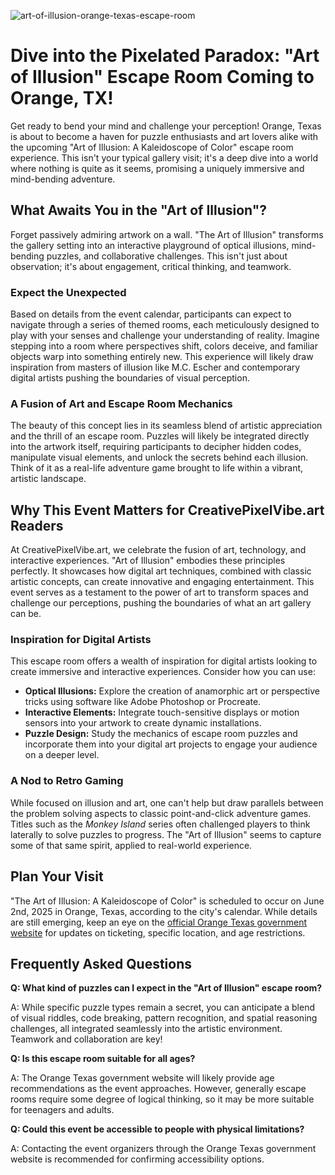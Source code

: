 ![art-of-illusion-orange-texas-escape-room](https://images.pexels.com/photos/25630339/pexels-photo-25630339.jpeg?auto=compress&cs=tinysrgb&fit=crop&h=627&w=1200)

# Dive into the Pixelated Paradox: "Art of Illusion" Escape Room Coming to Orange, TX!

Get ready to bend your mind and challenge your perception! Orange, Texas is about to become a haven for puzzle enthusiasts and art lovers alike with the upcoming "Art of Illusion: A Kaleidoscope of Color" escape room experience. This isn't your typical gallery visit; it's a deep dive into a world where nothing is quite as it seems, promising a uniquely immersive and mind-bending adventure.

## What Awaits You in the "Art of Illusion"?

Forget passively admiring artwork on a wall. "The Art of Illusion" transforms the gallery setting into an interactive playground of optical illusions, mind-bending puzzles, and collaborative challenges. This isn't just about observation; it's about engagement, critical thinking, and teamwork.

### Expect the Unexpected

Based on details from the event calendar, participants can expect to navigate through a series of themed rooms, each meticulously designed to play with your senses and challenge your understanding of reality. Imagine stepping into a room where perspectives shift, colors deceive, and familiar objects warp into something entirely new. This experience will likely draw inspiration from masters of illusion like M.C. Escher and contemporary digital artists pushing the boundaries of visual perception.

### A Fusion of Art and Escape Room Mechanics

The beauty of this concept lies in its seamless blend of artistic appreciation and the thrill of an escape room. Puzzles will likely be integrated directly into the artwork itself, requiring participants to decipher hidden codes, manipulate visual elements, and unlock the secrets behind each illusion. Think of it as a real-life adventure game brought to life within a vibrant, artistic landscape.

## Why This Event Matters for CreativePixelVibe.art Readers

At CreativePixelVibe.art, we celebrate the fusion of art, technology, and interactive experiences. "Art of Illusion" embodies these principles perfectly. It showcases how digital art techniques, combined with classic artistic concepts, can create innovative and engaging entertainment. This event serves as a testament to the power of art to transform spaces and challenge our perceptions, pushing the boundaries of what an art gallery can be.

### Inspiration for Digital Artists

This escape room offers a wealth of inspiration for digital artists looking to create immersive and interactive experiences. Consider how you can use:

*   **Optical Illusions:** Explore the creation of anamorphic art or perspective tricks using software like Adobe Photoshop or Procreate.
*   **Interactive Elements:** Integrate touch-sensitive displays or motion sensors into your artwork to create dynamic installations.
*   **Puzzle Design:** Study the mechanics of escape room puzzles and incorporate them into your digital art projects to engage your audience on a deeper level.

### A Nod to Retro Gaming

While focused on illusion and art, one can't help but draw parallels between the problem solving aspects to classic point-and-click adventure games. Titles such as the *Monkey Island* series often challenged players to think laterally to solve puzzles to progress. The "Art of Illusion" seems to capture some of that same spirit, applied to real-world experience.

## Plan Your Visit

"The Art of Illusion: A Kaleidoscope of Color" is scheduled to occur on June 2nd, 2025 in Orange, Texas, according to the city's calendar. While details are still emerging, keep an eye on the [official Orange Texas government website](https://orangetexas.gov/Calendar.aspx?EID=1633&month=6&year=2025&day=2&calType=0) for updates on ticketing, specific location, and age restrictions.

## Frequently Asked Questions

**Q: What kind of puzzles can I expect in the "Art of Illusion" escape room?**

A: While specific puzzle types remain a secret, you can anticipate a blend of visual riddles, code breaking, pattern recognition, and spatial reasoning challenges, all integrated seamlessly into the artistic environment. Teamwork and collaboration are key!

**Q: Is this escape room suitable for all ages?**

A: The Orange Texas government website will likely provide age recommendations as the event approaches. However, generally escape rooms require some degree of logical thinking, so it may be more suitable for teenagers and adults.

**Q: Could this event be accessible to people with physical limitations?**

A: Contacting the event organizers through the Orange Texas government website is recommended for confirming accessibility options.

